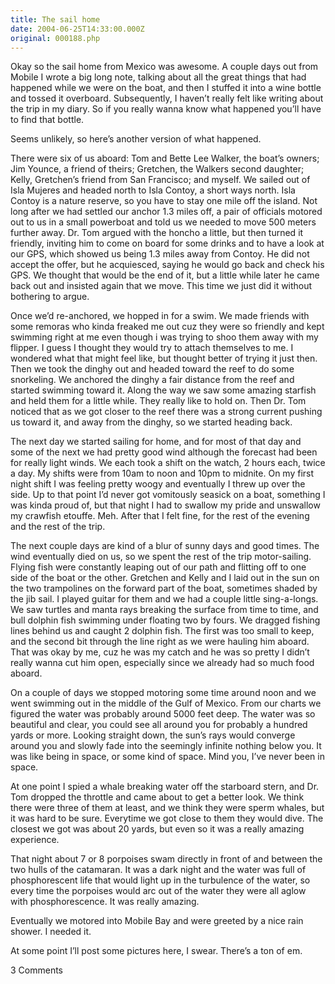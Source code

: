 ```yaml
---
title: The sail home
date: 2004-06-25T14:33:00.000Z
original: 000188.php
---
```


Okay so the sail home from Mexico was awesome. A couple days out from Mobile I wrote a big long note, talking about all the great things that had happened while we were on the boat, and then I stuffed it into a wine bottle and tossed it overboard. Subsequently, I haven’t really felt like writing about the trip in my diary. So if you really wanna know what happened you’ll have to find that bottle.

Seems unlikely, so here’s another version of what happened.

There were six of us aboard: Tom and Bette Lee Walker, the boat’s owners; Jim Younce, a friend of theirs; Gretchen, the Walkers second daughter; Kelly, Gretchen’s friend from San Francisco; and myself. We sailed out of Isla Mujeres and headed north to Isla Contoy, a short ways north. Isla Contoy is a nature reserve, so you have to stay one mile off the island. Not long after we had settled our anchor 1.3 miles off, a pair of officials motored out to us in a small powerboat and told us we needed to move 500 meters further away. Dr. Tom argued with the honcho a little, but then turned it friendly, inviting him to come on board for some drinks and to have a look at our GPS, which showed us being 1.3 miles away from Contoy. He did not accept the offer, but he acquiesced, saying he would go back and check his GPS. We thought that would be the end of it, but a little while later he came back out and insisted again that we move. This time we just did it without bothering to argue.

Once we’d re-anchored, we hopped in for a swim. We made friends with some remoras who kinda freaked me out cuz they were so friendly and kept swimming right at me even though i was trying to shoo them away with my flipper. I guess I thought they would try to attach themselves to me. I wondered what that might feel like, but thought better of trying it just then. Then we took the dinghy out and headed toward the reef to do some snorkeling. We anchored the dinghy a fair distance from the reef and started swimming toward it. Along the way we saw some amazing starfish and held them for a little while. They really like to hold on. Then Dr. Tom noticed that as we got closer to the reef there was a strong current pushing us toward it, and away from the dinghy, so we started heading back.

The next day we started sailing for home, and for most of that day and some of the next we had pretty good wind although the forecast had been for really light winds. We each took a shift on the watch, 2 hours each, twice a day. My shifts were from 10am to noon and 10pm to midnite. On my first night shift I was feeling pretty woogy and eventually I threw up over the side. Up to that point I’d never got vomitously seasick on a boat, something I was kinda proud of, but that night I had to swallow my pride and unswallow my crawfish etouffe. Meh. After that I felt fine, for the rest of the evening and the rest of the trip.

The next couple days are kind of a blur of sunny days and good times. The wind eventually died on us, so we spent the rest of the trip motor-sailing. Flying fish were constantly leaping out of our path and flitting off to one side of the boat or the other. Gretchen and Kelly and I laid out in the sun on the two trampolines on the forward part of the boat, sometimes shaded by the jib sail. I played guitar for them and we had a couple little sing-a-longs. We saw turtles and manta rays breaking the surface from time to time, and bull dolphin fish swimming under floating two by fours. We dragged fishing lines behind us and caught 2 dolphin fish. The first was too small to keep, and the second bit through the line right as we were hauling him aboard. That was okay by me, cuz he was my catch and he was so pretty I didn’t really wanna cut him open, especially since we already had so much food aboard.

On a couple of days we stopped motoring some time around noon and we went swimming out in the middle of the Gulf of Mexico. From our charts we figured the water was probably around 5000 feet deep. The water was so beautiful and clear, you could see all around you for probably a hundred yards or more. Looking straight down, the sun’s rays would converge around you and slowly fade into the seemingly infinite nothing below you. It was like being in space, or some kind of space. Mind you, I’ve never been in space.

At one point I spied a whale breaking water off the starboard stern, and Dr. Tom dropped the throttle and came about to get a better look. We think there were three of them at least, and we think they were sperm whales, but it was hard to be sure. Everytime we got close to them they would dive. The closest we got was about 20 yards, but even so it was a really amazing experience.

That night about 7 or 8 porpoises swam directly in front of and between the two hulls of the catamaran. It was a dark night and the water was full of phosphorescent life that would light up in the turbulence of the water, so every time the porpoises would arc out of the water they were all aglow with phosphorescence. It was really amazing.

Eventually we motored into Mobile Bay and were greeted by a nice rain shower. I needed it.

At some point I’ll post some pictures here, I swear. There’s a ton of em.

<span class="commentheader">3 Comments</span>

<!-- <div class="commentdivider">
<span class="commentauthorbox">Posted by This Guy</span>
<span class="commentdatebox">Wednesday, June 30, 2004</span>
<span class="commenttimebox"> 4:20 PM</span>
</div>
<div class="commentbody">Ever Feel That You’ve Made Someone Mad For Erasing Other People’s Caring Posts?</div>
<div class="commentdivider">
<span class="commentauthorbox">Posted by Another Guy</span>
<span class="commentdatebox">Sunday, July  4, 2004</span>
<span class="commenttimebox"> 3:37 AM</span>
</div>
<div class="commentbody">Huh?</div>
<div class="commentdivider">
<span class="commentauthorbox">Posted by sara</span>
<span class="commentdatebox">Sunday, August 15, 2004</span>
<span class="commenttimebox"> 1:43 PM</span>
</div>
<div class="commentbody">i’m jealous, i wish i could have been there with you. it sounds blissful.</div> -->
